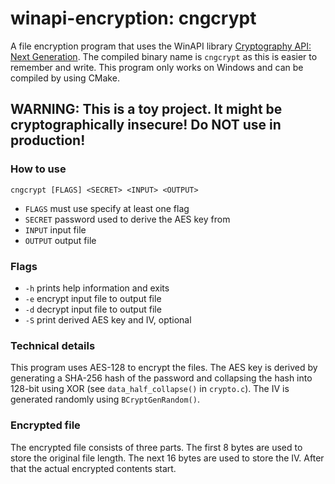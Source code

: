# winapi-encryption: cngcrypt

A file encryption program that uses the WinAPI library [Cryptography API: Next Generation](https://docs.microsoft.com/en-us/windows/desktop/seccng/cng-portal).
The compiled binary name is `cngcrypt` as this is easier to remember and write.
This program only works on Windows and can be compiled by using CMake.

## WARNING: This is a toy project. It might be cryptographically insecure! Do NOT use in production!

### How to use
`cngcrypt [FLAGS] <SECRET> <INPUT> <OUTPUT>` 

* `FLAGS` must use specify at least one flag
* `SECRET` password used to derive the AES key from
* `INPUT` input file
* `OUTPUT` output file

### Flags
* `-h` prints help information and exits
* `-e` encrypt input file to output file
* `-d` decrypt input file to output file
* `-S` print derived AES key and IV, optional

### Technical details
This program uses AES-128 to encrypt the files. 
The AES key is derived by generating a SHA-256 hash of the password and
collapsing the hash into 128-bit using XOR (see `data_half_collapse()` in `crypto.c`).
The IV is generated randomly using `BCryptGenRandom()`.

### Encrypted file
The encrypted file consists of three parts.
The first 8 bytes are used to store the original file length.
The next 16 bytes are used to store the IV.
After that the actual encrypted contents start. 

